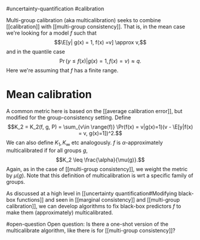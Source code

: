 #uncertainty-quantification #calibration 

Multi-group calibration (aka multicalibration) seeks to combine [[calibration]] with [[multi-group consistency]]. That is, in the mean case we're looking for a model $f$ such that 
$$\E[y| g(x) = 1, f(x) =v] \approx v,$$
and in the quantile case 
$$\Pr(y\leq f(x) | g(x) = 1, f(x) =v) \approx q.$$
Here we're assuming that $f$ has a finite range. 

# Mean calibration 

A common metric here is based on the [[average calibration error]], but modified for the group-consistency setting. Define 
$$K_2 = K_2(f, g, P) = \sum_{v\in \range(f)} \Pr(f(x) = v|g(x)=1)(v - \E[y|f(x) = v, g(x)=1])^2.$$ We can also define $K_1, K_\infty$ etc analogously. $f$ is $\alpha$-approximately multicalibrated if for all groups $g$, 
$$K_2 \leq \frac{\alpha}{\mu(g)}.$$
Again, as in the case of [[multi-group consistency]], we weight the metric by $\mu(g)$. Note that this definition of multicalibration is wrt a specific family of groups. 

As discussed at a high level in [[uncertainty quantification#Modifying black-box functions]] and seen in [[marginal consistency]] and [[multi-group calibration]], we can develop algorithms to fix black-box predictors $f$ to make them (approximately) multicalibrated.
 

#open-question
Open question: Is there a one-shot version of the multicalibrate algorithm, like there is for [[multi-group consistency]]?  

